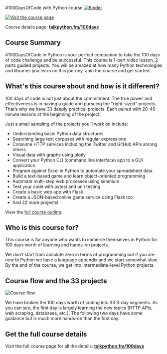   #100DaysOfCode with Python course
[![Binder](https://mybinder.org/badge.svg)](https://mybinder.org/v2/gh/talkpython/100daysofcode-with-python-course.git/master)


[![Visit the course page](readme_resources/100days-course.png)](https://training.talkpython.fm/courses/explore_100days_in_python/100-days-of-code-in-python)

Course details page: [**talkpython.fm/100days**](https://talkpython.fm/100days?utm_source=github)

## Course Summary

#100DaysOfCode in Python is your perfect companion to take the 100 days of code challenge and be successful. This course is 1-part video lesson, 2-parts guided projects. You will be amazed at how many Python technologies and libraries you learn on this journey. Join the course and get started.

## What's this course about and how is it different?

100 days of code is not just about the commitment. The true power and effectiveness is in having a guide and pursuing the "right-sized" projects. That’s why we have 33 deeply practical projects. Each paired with 20-40 minute lessons at the beginning of the project.

Just a small sampling of the projects you’ll work on include:

* Understanding basic Python data structures
* Searching large text corpuses with regular expressions
* Consume HTTP services including the Twitter and GitHub APIs among others
* Visual data with graphs using plotly
* Convert your Python CLI (command line interface) app to a GUI application
* Program against Excel in Python to automate your spreadsheet data
* Build a text-based game and learn object-oriented programming
* Automate multi-step web processes using selenium
* Test your code with pytest and unit testing
* Create a basic web app with Flask
* Create a JSON-based online game service using Flask too
* And 22 more projects!

View the [full course outline](https://training.talkpython.fm/courses/explore_100days_in_python/100-days-of-code-in-python).

## Who is this course for?

This course is for anyone who wants to immerse themselves in Python for 100 days worth of learning and hands-on projects.

We don’t start from absolute zero in terms of programming but if you are new to Python we have a language appendix and we start somewhat slow. By the end of the course, we get into intermediate-level Python projects.

## Course flow and the 33 projects

![Course flow](readme_resources/100days-course-flow.png)

We have broken the 100 days worth of coding into 33 3-day segments. As you can see, the first day is largely learning the new topics (HTTP APIs, web scraping, databases, etc.). The following two days have some guidance but is much more hands-on than the first day.

## Get the full course details

Visit the full course page for all the details: [**talkpython.fm/100days**](https://talkpython.fm/100days?utm_source=github)
 